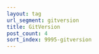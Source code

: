 ```yaml
---
layout: tag
url_segment: gitversion
title: GitVersion
post_count: 4
sort_index: 9995-gitversion
---
```

